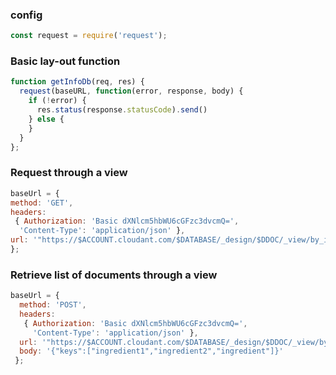 ### config
```javascript
const request = require('request');
```

### Basic lay-out function
```javascript
function getInfoDb(req, res) {
  request(baseURL, function(error, response, body) {
    if (!error) {
      res.status(response.statusCode).send()
    } else {  
    }
  }
};
```
  
### Request through a view
  ```javascript
baseUrl = { 
  method: 'GET',
  headers:
   { Authorization: 'Basic dXNlcm5hbWU6cGFzc3dvcmQ=',
    'Content-Type': 'application/json' },
  url: '"https://$ACCOUNT.cloudant.com/$DATABASE/_design/$DDOC/_view/by_ingredient?include_docs=true'
 };
```
  
  

### Retrieve list of documents through a view
```javascript
baseUrl = { 
  method: 'POST',
  headers:
   { Authorization: 'Basic dXNlcm5hbWU6cGFzc3dvcmQ=',
     'Content-Type': 'application/json' },
  url: '"https://$ACCOUNT.cloudant.com/$DATABASE/_design/$DDOC/_view/by_ingredient?include_docs=true',
  body: '{"keys":["ingredient1","ingredient2","ingredient"]}' 
 };
```
